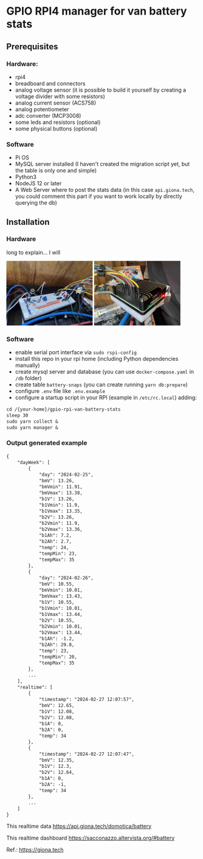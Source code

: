 # GPIO RPI4 manager for van battery stats

## Prerequisites

### Hardware:

- rpi4
- breadboard and connectors
- analog voltage sensor (it is possible to build it yourself by creating a voltage divider with some resistors)
- analog current sensor (ACS758)
- analog potentiometer
- adc converter (MCP3008)
- some leds and resistors (optional)
- some physical buttons (optional)

### Software

- Pi OS
- MySQL server installed (I haven't created the migration script yet, but the table is only one and simple)
- Python3
- NodeJS 12 or later
- A Web Server where to post the stats data (in this case `api.giona.tech`, you could comment this part if you want to work locally by directly querying the db)

## Installation

### Hardware

long to explain... I will

<img src="res/breadboard.jpg" alt="BreadBoard conncetions" width="45%"/> <img src="res/rpi4.jpg" alt="RPI4 conncetions" width="45%"/>

### Software

- enable serial port interface via `sudo rspi-config`
- install this repo in your rpi home (including Python dependencies manually)
- create mysql server and database (you can use `docker-compose.yaml` in `/db` folder)
- create table `battery-snaps` (you can create running `yarn db:prepare`)
- configure `.env` file like `.env.example`
- configure a startup script in your RPI (example in `/etc/rc.local`) adding:

```
cd /{your-home}/gpio-rpi-van-battery-stats
sleep 30
sudo yarn collect &
sudo yarn manager &
```

### Output generated example

```
{
    "dayWeek": [
        {
            "day": "2024-02-25",
            "bmV": 13.26,
            "bmVmin": 11.91,
            "bmVmax": 13.38,
            "b1V": 13.26,
            "b1Vmin": 11.9,
            "b1Vmax": 13.35,
            "b2V": 13.26,
            "b2Vmin": 11.9,
            "b2Vmax": 13.36,
            "b1Ah": 7.2,
            "b2Ah": 2.7,
            "temp": 24,
            "tempMin": 23,
            "tempMax": 35
        },
        {
            "day": "2024-02-26",
            "bmV": 10.55,
            "bmVmin": 10.01,
            "bmVmax": 13.43,
            "b1V": 10.55,
            "b1Vmin": 10.01,
            "b1Vmax": 13.44,
            "b2V": 10.55,
            "b2Vmin": 10.01,
            "b2Vmax": 13.44,
            "b1Ah": -1.2,
            "b2Ah": 29.8,
            "temp": 23,
            "tempMin": 20,
            "tempMax": 35
        },
        ...
    ],
    "realtime": [
        {
            "timestamp": "2024-02-27 12:07:57",
            "bmV": 12.65,
            "b1V": 12.08,
            "b2V": 12.08,
            "b1A": 0,
            "b2A": 0,
            "temp": 34
        },
        {
            "timestamp": "2024-02-27 12:07:47",
            "bmV": 12.35,
            "b1V": 12.3,
            "b2V": 12.64,
            "b1A": 0,
            "b2A": -1,
            "temp": 34
        },
        ...
    ]
}
```

This realtime data
https://api.giona.tech/domotica/battery

This realtime dashboard
https://sacconazzo.altervista.org/#battery

Ref.:
https://giona.tech
